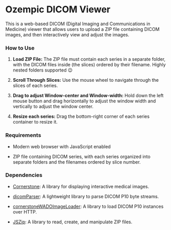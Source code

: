 
# Ozempic DICOM Viewer

This is a web-based DICOM (Digital Imaging and Communications in Medicine) viewer that allows users to upload a ZIP file containing DICOM images, and then interactively view and adjust the images.

### How to Use

1. **Load ZIP File:** The ZIP file must contain each series in a separate folder, with the DICOM files inside (the slices) ordered by their filename. Highly nested folders supported 😉

2. **Scroll Through Slices:** Use the mouse wheel to navigate through the slices of each series.

3. **Drag to adjust Window-center and Window-width:** Hold down the left mouse button and drag horizontally to adjust the window width and vertically to adjust the window center.

4. **Resize each series:** Drag the bottom-right corner of each series container to resize it.

### Requirements

- Modern web browser with JavaScript enabled

- ZIP file containing DICOM series, with each series organized into separate folders and the filenames ordered by slice number.

### Dependencies

- <a href="https://github.com/cornerstonejs/cornerstone" target="_new">Cornerstone</a>: A library for displaying interactive medical images.

- <a href="https://github.com/cornerstonejs/dicomParser" target="_new">dicomParser</a>: A lightweight library to parse DICOM P10 byte streams.

- <a href="https://github.com/cornerstonejs/cornerstoneWADOImageLoader" target="_new">cornerstoneWADOImageLoader</a>: A library to load DICOM P10 instances over HTTP.

- <a href="https://github.com/Stuk/jszip" target="_new">JSZip</a>: A library to read, create, and manipulate ZIP files.
